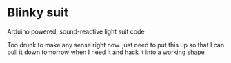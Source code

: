 # Blinky suit

Arduino powered, sound-reactive light suit code

Too drunk to make any sense right now. just need to put this up so that I can pull it down tomorrow when I need it and hack it into a working shape
